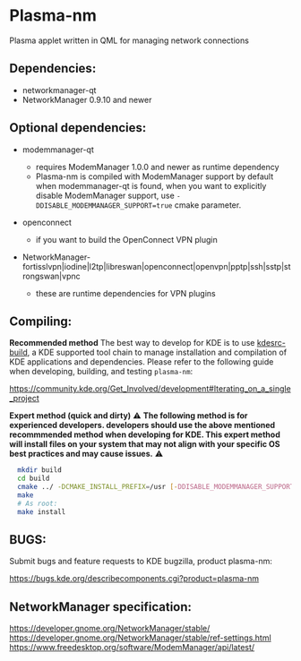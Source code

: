 Plasma-nm
========================

Plasma applet written in QML for managing network connections

Dependencies:
-------------
  * networkmanager-qt
  * NetworkManager 0.9.10 and newer

Optional dependencies:
---------------------
  * modemmanager-qt
    - requires ModemManager 1.0.0 and newer as runtime dependency
    - Plasma-nm is compiled with ModemManager support by default when modemmanager-qt is found,
      when you want to explicitly disable ModemManager support, use `-DDISABLE_MODEMMANAGER_SUPPORT=true` cmake parameter.

  * openconnect
    - if you want to build the OpenConnect VPN plugin

  * NetworkManager-fortisslvpn|iodine|l2tp|libreswan|openconnect|openvpn|pptp|ssh|sstp|strongswan|vpnc
    - these are runtime dependencies for VPN plugins

Compiling:
----------
**Recommended method**
The best way to develop for KDE is to use [kdesrc-build](https://kdesrc-build.kde.org/), a KDE supported tool chain to manage installation and compilation of KDE applications and dependencies. Please refer to the following guide when developing, building, and testing `plasma-nm`:

https://community.kde.org/Get_Involved/development#Iterating_on_a_single_project

**Expert method (quick and dirty)**
:warning: **The following method is for experienced developers. developers should use the above mentioned recommmended method when developing for KDE. This expert method will install files on your system that may not align with your specific OS best practices and may cause issues.** :warning:

```sh
  mkdir build
  cd build
  cmake ../ -DCMAKE_INSTALL_PREFIX=/usr [-DDISABLE_MODEMMANAGER_SUPPORT=true]
  make
  # As root:
  make install
```

BUGS:
-----
Submit bugs and feature requests to KDE bugzilla, product plasma-nm:

https://bugs.kde.org/describecomponents.cgi?product=plasma-nm


NetworkManager specification:
------------------------------
https://developer.gnome.org/NetworkManager/stable/
https://developer.gnome.org/NetworkManager/stable/ref-settings.html
https://www.freedesktop.org/software/ModemManager/api/latest/
